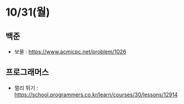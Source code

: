 # 10/31(월)

## 백준
- 보물 : https://www.acmicpc.net/problem/1026

## 프로그래머스
- 멀리 뛰기 : https://school.programmers.co.kr/learn/courses/30/lessons/12914
